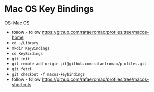 # Mac OS Key Bindings

OS: Mac OS

- follow - follow https://github.com/rafaelromao/profiles/tree/macos-home
- `cd ~/Library`
- `mkdir KeyBindings`
- `cd KeyBindings`
- `git init`
- `git remote add origin git@github.com:rafaelromao/profiles.git`
- `git fetch`
- `git checkout -f macos-keybindings`
- follow - follow https://github.com/rafaelromao/profiles/tree/macos-shortcuts

